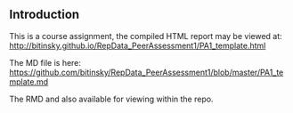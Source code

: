 ## Introduction

This is a course assignment, the compiled HTML report may be viewed at: http://bitinsky.github.io/RepData_PeerAssessment1/PA1_template.html

The MD file is here: https://github.com/bitinsky/RepData_PeerAssessment1/blob/master/PA1_template.md

The RMD and also available for viewing within the repo.
